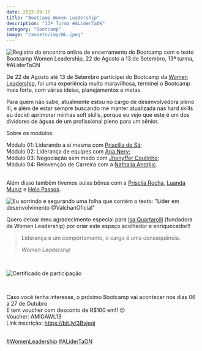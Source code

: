 ```yaml
---
date: 2022-09-15
title: "Bootcamp Women Leadership"
description: "13ª Turma #ALiderTaON"
category: "Bootcamp"
image: "/assets/img/WL.jpeg"
---
```



<div class="midSize">

![Registro do encontro online de encerramento do Bootcamp com o texto Bootcamp Women Leadership, 22 de Agosto a 13 de Setembro, 13ª turma, #ALiderTaON](/assets/img/WL.jpeg)

</div>

De 22 de Agosto até 13 de Setembro participei do Bootcamp da <a href="https://www.linkedin.com/company/women-leadership/" target="_blank" rel="noopener noreferrer">Women Leadership</a>, foi uma experiência muito maravilhosa, terminei o Bootcamp mais forte, com várias ideias, planejamentos e metas.</br>

Para quem não sabe, atualmente estou no cargo de desenvolvedora pleno III, e além de estar sempre buscando me manter atualizada nas hard skills eu decidi aprimorar minhas soft skills, porque eu vejo que este é um dos dividores de águas de um profissional pleno para um sênior.</br>

Sobre os módulos:</br>

Módulo 01: Liderando a si mesma com <a href="https://www.linkedin.com/in/pridesa/" target="_blank" rel="noopener noreferrer">Priscilla de Sá</a>;</br>
Módulo 02: Liderança de equipes com <a href="https://www.linkedin.com/in/ana-nery-silveira/" target="_blank" rel="noopener noreferrer">Ana Nery</a>;</br>
Módulo 03: Negociação sem medo com <a href="https://www.linkedin.com/in/jhenyffercoutinho/" target="_blank" rel="noopener noreferrer">Jhenyffer Coutinho</a>;</br>
Módulo 04: Reinvenção de Carreira com a <a href="https://www.linkedin.com/in/nathalia-andrijic/" target="_blank" rel="noopener noreferrer">Nathalia Andrijic</a>.</br></br>

Além disso também tivemos aulas bônus com a <a href="https://www.linkedin.com/in/priscilasrocha/" target="_blank" rel="noopener noreferrer">Priscila Rocha</a>, <a href="https://www.linkedin.com/in/luandamuniz/" target="_blank" rel="noopener noreferrer">Luanda Muniz</a> e <a href="https://www.linkedin.com/in/helo-passos/" target="_blank" rel="noopener noreferrer">Helo Passos</a>.</br>

<div class="averageSize">

![Eu sorrindo e segurando uma folha que contém o texto: "Líder em desenvolvimento @ValchanOficial"](/assets/img/WL-me.jpg)

</div>

Quero deixar meu agradecimento especial para <a href="https://www.linkedin.com/in/isaquartarolli/" target="_blank" rel="noopener noreferrer">Isa Quartarolli</a> (fundadora da Women Leadership) por criar este espaço acolhedor e enriquecedor!!

<blockquote>  
  <p>Liderança é um comportamento, o cargo é uma consequência.</p>
  <cite>Women Leadership</cite>
</blockquote></br>


![Certificado de participação](/assets/img/WL-certificate.jpg)

</br>

Caso você tenha interesse, o próximo Bootcamp vai acontecer nos dias 06 a 27 de Outubro</br>
E tem voucher com desconto de R$100 em!! 😉</br>
Voucher: AMIGAWL13</br>
Link inscrição: https://bit.ly/3Bvjeqj</br></br>


<a class="hashtag" href="https://twitter.com/hashtag/WomenLeadership" target="_blank" rel="noopener noreferrer">#WomenLeadership</a>
<a class="hashtag" href="https://twitter.com/hashtag/ALiderTaON" target="_blank" rel="noopener noreferrer">#ALiderTaON</a>